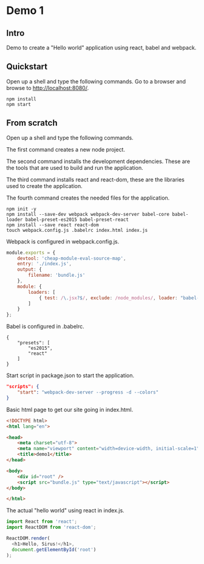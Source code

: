 # Demo 1

## Intro

Demo to create a "Hello world" application using react, babel and webpack.

## Quickstart

Open up a shell and type the following commands.
Go to a browser and browse to [http://localhost:8080/](http://localhost:8080/).

```shell
npm install
npm start
```

## From scratch

Open up a shell and type the following commands.

The first command creates a new node project.

The second command installs the development dependencies.
These are the tools that are used to build and run the application.

The third command installs react and react-dom, these are the libraries used to create the application.

The fourth command creates the needed files for the application.

```shell
npm init -y
npm install --save-dev webpack webpack-dev-server babel-core babel-loader babel-preset-es2015 babel-preset-react
npm install --save react react-dom
touch webpack.config.js .babelrc index.html index.js
```

Webpack is configured in webpack.config.js.

```js
module.exports = {
    devtool: 'cheap-module-eval-source-map',
    entry: './index.js',
    output: {
        filename: 'bundle.js'
    },
    module: {
        loaders: [
            { test: /\.jsx?$/, exclude: /node_modules/, loader: "babel-loader" }
        ]
    }
};
```

Babel is configured in .babelrc.

```
{
    "presets": [
        "es2015",
        "react"
    ]
}
```

Start script in package.json to start the application.

```json
"scripts": {
    "start": "webpack-dev-server --progress -d --colors"
}
```

Basic html page to get our site going in index.html.

```html
<!DOCTYPE html>
<html lang="en">

<head>
    <meta charset="utf-8">
    <meta name="viewport" content="width=device-width, initial-scale=1">
    <title>demo1</title>
</head>

<body>
    <div id="root" />
    <script src="bundle.js" type="text/javascript"></script>
</body>

</html>
```

The actual "hello world" using react in index.js.

```js
import React from 'react';
import ReactDOM from 'react-dom';

ReactDOM.render(
  <h1>Hello, Sirus!</h1>,
  document.getElementById('root')
);
```